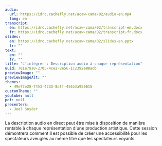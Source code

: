 ```yaml
---
audio:
  url: https://idrc.cachefly.net/acaw-cama/02/audio-en.mp4
  lang: en
transcript:
  en: https://idrc.cachefly.net/acaw-cama/02/transcript-en.docx
  fr: https://idrc.cachefly.net/acaw-cama/02/transcript-fr.docx
slides:
  en: https://idrc.cachefly.net/acaw-cama/02/slides-en.pptx
  fr: ""
text:
  en: ""
  fr: ""
title: "L’intégrer : Description audio à chaque représentation"
uuid: 701e79a0-2705-4ce2-8e56-1c2392e88acb
previewImage: ""
previewImageAlt: ""
themes:
  - 49e72e28-7453-4233-8aff-456b3a956615
customTheme: ""
youtube: null
pdf: null
presenters:
  - Joel Snyder
---
```

La description audio en direct peut être mise à disposition de manière rentable à chaque représentation d'une production artistique. Cette session démontrera comment il est possible de créer une accessibilité pour les spectateurs aveugles au même titre que les spectateurs voyants.
